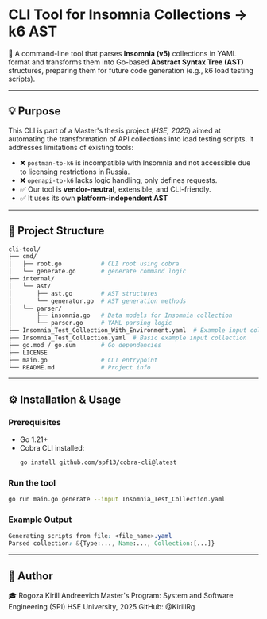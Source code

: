 # CLI Tool for Insomnia Collections → k6 AST

🚀 A command-line tool that parses **Insomnia (v5)** collections in YAML format and transforms them into Go-based **Abstract Syntax Tree (AST)** structures, preparing them for future code generation (e.g., k6 load testing scripts).

---

## 💡 Purpose

This CLI is part of a Master's thesis project (*HSE, 2025*) aimed at automating the transformation of API collections into load testing scripts. It addresses limitations of existing tools:

- ❌ `postman-to-k6` is incompatible with Insomnia and not accessible due to licensing restrictions in Russia.
- ❌ `openapi-to-k6` lacks logic handling, only defines requests.
- ✅ Our tool is **vendor-neutral**, extensible, and CLI-friendly.
- ✅ It uses its own **platform-independent AST**

---
## 📁 Project Structure
```graphql
cli-tool/
├── cmd/
│   ├── root.go           # CLI root using cobra
│   └── generate.go       # generate command logic
├── internal/
│   └── ast/
│       ├── ast.go        # AST structures
│       └── generator.go  # AST generation methods
│   └── parser/
│       ├── insomnia.go   # Data models for Insomnia collection
│       └── parser.go     # YAML parsing logic
├── Insomnia_Test_Collection_With_Environment.yaml  # Example input collection with Insomnia Environment variables
├── Insomnia_Test_Collection.yaml  # Basic example input collection
├── go.mod / go.sum       # Go dependencies
├── LICENSE
├── main.go               # CLI entrypoint
└── README.md             # Project info
```
---
## ⚙️ Installation & Usage
### Prerequisites
- Go 1.21+
- Cobra CLI installed:
  ```bash
  go install github.com/spf13/cobra-cli@latest
  ```
### Run the tool
  ```bash
  go run main.go generate --input Insomnia_Test_Collection.yaml
  ```
### Example Output
  ```css
 Generating scripts from file: <file_name>.yaml
 Parsed collection: &{Type:..., Name:..., Collection:[...]}
  ```
---
## 👤 Author
🎓 Rogoza Kirill Andreevich
Master's Program: System and Software Engineering (SPI)
HSE University, 2025
GitHub: @KirillRg

